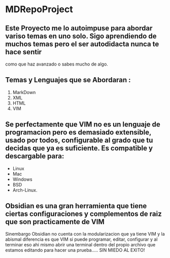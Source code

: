 # MDRepoProject

## Este Proyecto me lo autoimpuse para abordar variso temas en uno solo. Sigo aprendiendo de muchos temas pero el ser autodidacta nunca te hace sentir
como que haz avanzado o sabes mucho de algo.

## Temas y Lenguajes que se Abordaran :
1. MarkDown
2. XML
3. HTML
4. VIM

## Se perfectamente que VIM no es un lenguaje de programacion pero es demasiado extensible, usado por todos, configurable al grado que tu decidas que ya es suficiente. Es compatible y descargable para:
* Linux
* Mac
* Windows
* BSD
* Arch-Linux.

## Obsidian es una gran herramienta que tiene ciertas configuraciones y complementos de raiz que son practicamente de VIM
Sinembargo Obsidian no cuenta con la modularizacion que ya tiene VIM y la abismal diferencia es que VIM si puede programar,
editar, configurar y al terminar eso ahi mismo abrir una terminal dentro del propio archivo que estamos editando para hacer una
prueba..... SIN MIEDO AL EXITO!
